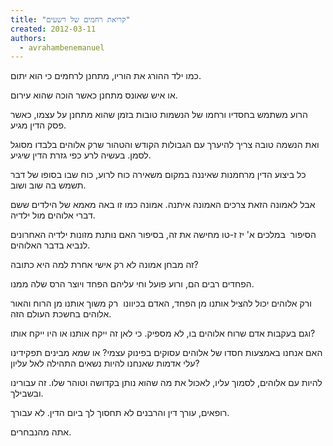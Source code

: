 ```yaml
---
title: "קריאת רחמים של רשעים"
created: 2012-03-11
authors: 
  - avrahambenemanuel
---
```


כמו ילד ההורג את הוריו, מתחנן לרחמים כי הוא יתום.

או איש שאונס מתחנן כאשר הוכה שהוא עירום.

הרוע משתמש בחסדיו ורחמו של הנשמות טובות בזמן שהוא מתחנן על עצמו, כאשר פסק הדין מגיע.

ואת הנשמה טובה צריך להיערך עם הגבולות הקודש והטהור שרק אלוהים בלבדו מסוגל לסמן. בעשיה לרע כפי גזרת הדין שיגיע.

כל ביצוע הדין מרחמנות שאיננה במקום משאירה כוח לרוע, כוח שבו בסופו של דבר תשמש בה שוב ושוב.

אבל לאמונה הזאת צרכים האמונה איתנה. אמונה כמו זו באה מאמא של הילדים ששם דברי אלוהים מול ילדיה.

הסיפור  במלכים א' יז ז-טו מחישה את זה, בסיפור האם נותנת מזונות ילדיה האחרונים לנביא בדבר האלוהים.

זה מבחן אמונה לא רק אישי אחרת למה היא כתובה?

הפחדים רבים הם, ורוע פועל וחי עליהם הפחד ויוצר הרס שלה ממנו.

ורק אלוהים יכול להציל אותנו מן הפחד, האדם בכיוונו  רק משוך אותנו מן הרוח והאור אלוהים בחשכת העולם הזה.

וגם בעקבות אדם שרוח אלוהים בו, לא מספיק. כי לאן זה ייקח אותנו או היו ייקח אותו?

האם אנחנו באמצעות חסדו של אלוהים עסוקים בפינוק עצמי? או שמא מבינים תפקידינו עלי אדמות שאנחנו להיות נשאים התהילה לאל עליון?

להיות עם אלוהים, לסמוך עליו, לאכול את מה שהוא נותן בקדושה וטוהר שלו. זה עבורינו ובשבילך.

רופאים, עורך דין והרבנים לא תחסוך לך ביום הדין. לא עבורך.

אתה מהנבחרים.
